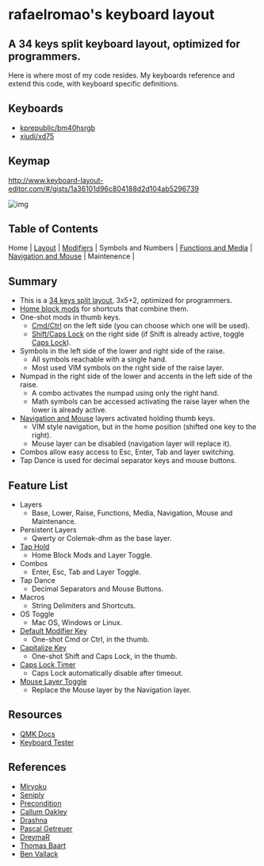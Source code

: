 # rafaelromao's keyboard layout
## A 34 keys split keyboard layout, optimized for programmers.

Here is where most of my code resides. My keyboards reference and extend this code, with keyboard specific definitions.

## Keyboards

- [kprepublic/bm40hsrgb](../../keyboards/kprepublic/bm40hsrgb/keymaps/rafaelromao/readme.md)
- [xiudi/xd75](../../keyboards/xiudi/xd75/keymaps/rafaelromao/readme.md)

## Keymap

http://www.keyboard-layout-editor.com/#/gists/1a36101d96c804188d2d104ab5296739

![img](https://i.imgur.com/bRG6njK.png)

## Table of Contents

Home | 
[Layout](docs/layout.md) |
[Modifiers](docs/modifiers.md) |
Symbols and Numbers |
[Functions and Media](docs/functions.md) | 
[Navigation and Mouse](docs/navigation.md) |
Maintenence |

## Summary
- This is a [34 keys split layout](docs/layout.md), 3x5+2, optimized for programmers.
- [Home block mods](docs/modifiers.md) for shortcuts that combine them.
- One-shot mods in thumb keys.
	- [Cmd/Ctrl](docs/modifiers.md) on the left side (you can choose which one will be used).
	- [Shift/Caps Lock](docs/modifiers.md) on the right side (if Shift is already active, toggle [Caps Lock](docs/modifiers.md)).
- Symbols in the left side of the lower and right side of the raise.
    - All symbols reachable with a single hand.
    - Most used VIM symbols on the right side of the raise layer.
- Numpad in the right side of the lower and accents in the left side of the raise.
	- A combo activates the numpad using only the right hand.
	- Math symbols can be accessed activating the raise layer when the lower is already active.
- [Navigation and Mouse](navigation.md) layers activated holding thumb keys.
    - VIM style navigation, but in the home position (shifted one key to the right).
    - Mouse layer can be disabled (navigation layer will replace it).
- Combos allow easy access to Esc, Enter, Tab and layer switching.
- Tap Dance is used for decimal separator keys and mouse buttons.

## Feature List
- Layers
  - Base, Lower, Raise, Functions, Media, Navigation, Mouse and Maintenance.
- Persistent Layers
  - Qwerty or Colemak-dhm as the base layer.
- [Tap Hold](docs/modifiers.md)
  - Home Block Mods and Layer Toggle.
- Combos
  - Enter, Esc, Tab and Layer Toggle.
- Tap Dance
  - Decimal Separators and Mouse Buttons.
- Macros
  - String Delimiters and Shortcuts.
- OS Toggle
  - Mac OS, Windows or Linux.
- [Default Modifier Key](docs/modifiers.md)
  - One-shot Cmd or Ctrl, in the thumb.
- [Capitalize Key](docs/modifiers.md)
  - One-shot Shift and Caps Lock, in the thumb.
- [Caps Lock Timer](docs/modifiers.md)
  - Caps Lock automatically disable after timeout.
- [Mouse Layer Toggle](navigation.md)
  - Replace the Mouse layer by the Navigation layer.

## Resources

- [QMK Docs](https://docs.qmk.fm)
- [Keyboard Tester](https://config.qmk.fm/#/test)

## References

- [Miryoku](https://github.com/manna-harbour/miryoku)
- [Seniply](https://stevep99.github.io/seniply)
- [Precondition](https://github.com/precondition/dactyl-manuform-keymap)
- [Callum Oakley](https://github.com/callum-oakley/qmk_firmware/tree/master/users/callum)
- [Drashna](https://github.com/qmk/qmk_firmware/tree/master/users/drashna)
- [Pascal Getreuer](https://github.com/getreuer/qmk-keymap)
- [DreymaR](https://dreymar.colemak.org)
- [Thomas Baart](https://thomasbaart.nl/2018/12/01/reducing-firmware-size-in-qmk/)
- [Ben Vallack](https://youtube.com/c/BenVallack)
